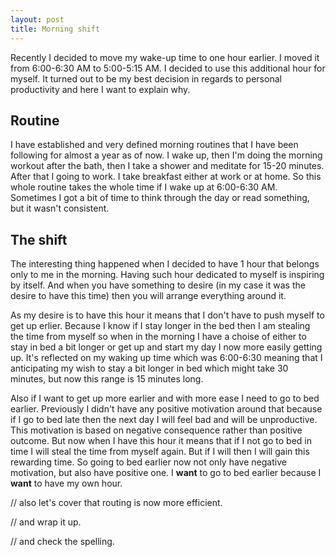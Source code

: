 ```yaml
---
layout: post
title: Morning shift
---
```


Recently I decided to move my wake-up time to one hour earlier.
I moved it from 6:00-6:30 AM to 5:00-5:15 AM. I decided to
use this additional hour for myself. It turned out to be my
best decision in regards to personal productivity and here
I want to explain why.

## Routine

I have established and very defined morning routines that
I have been following for almost a year as of now. I wake
up, then I'm doing the morning workout after the bath, then
I take a shower and meditate for 15-20 minutes. After that
I going to work. I take breakfast either at work or
at home. So this whole routine takes the whole time if
I wake up at 6:00-6:30 AM. Sometimes I got a bit of time
to think through the day or read something, but it wasn't
consistent.

## The shift

The interesting thing happened when I decided to have
1 hour that belongs only to me in the morning. Having
such hour dedicated to myself is inspiring by itself.
And when you have something to desire (in my case it
was the desire to have this time) then you will arrange
everything around it.

As my desire is to have this hour it means that I don't
have to push myself to get up erlier. Because I know
if I stay longer in the bed then I am stealing the time
from myself so when in the morning I have a choise of
either to stay in bed a bit longer or get up and start
my day I now more easily getting up. It's reflected on
my waking up time which was 6:00-6:30 meaning that I
anticipating my wish to stay a bit longer in bed which
might take 30 minutes, but now this range is 15 minutes
long.

Also if I want to get up more earlier and with more ease
I need to go to bed earlier. Previously I didn't have
any positive motivation around that because if I go
to bed late then the next day I will feel bad and will
be unproductive. This motivation is based on negative
consequence rather than positive outcome. But now when
I have this hour it means that if I not go to bed in
time I will steal the time from myself again. But if
I will then I will gain this rewarding time. So going
to bed earlier now not only have negative motivation,
but also have positive one. I **want** to go to bed
earlier because I **want** to have my own hour.

// also let's cover that routing is now more efficient.

// and wrap it up.

// and check the spelling.
